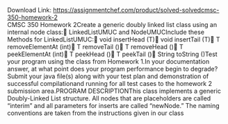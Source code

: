 Download Link: https://assignmentchef.com/product/solved-solvedcmsc-350-homework-2
<br>
CMSC 350 Homework 2Create a generic doubly linked list class using an internal node class: LinkedListUMUC and NodeUMUCInclude these Methods for LinkedListUMUC: void insertHead (T) void insertTail (T) T removeElementAt (int) T removeTail () T removeHead () T peekElementAt (int) T peekHead () T peekTail () String toString ()Test your program using the class from Homework 1.In your documentation answer, at what point does your program performance begin to degrade?Submit your java file(s) along with your test plan and demonstration of successful compilationand running for all test cases to the homework 2 submission area.PROGRAM DESCRIPTIONThis class implements a generic Doubly-Linked List structure. All nodes that are placeholders are called “interim” and all parameters for inserts are called “newNode.” The naming conventions are taken from the instructions given in our class